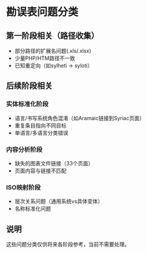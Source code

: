 # 勘误表问题分类

## 第一阶段相关（路径收集）
- 部分路径的扩展名问题(.xls/.xlsx)
- 少量PHP/HTM路径不一致
- 已知重定向（如sylheti → syloti）

## 后续阶段相关

### 实体标准化阶段
- 语言/书写系统角色混淆（如Aramaic链接到Syriac页面）
- 重复条目指向不同目标
- 单语言/多语言分类错误

### 内容分析阶段  
- 缺失的图表文件链接（33个页面）
- 页面内容与链接不匹配

### ISO映射阶段
- 层次关系问题（通用系统vs具体变体）
- 名称标准化问题

## 说明
这些问题分类仅供将来各阶段参考，当前不需要处理。
